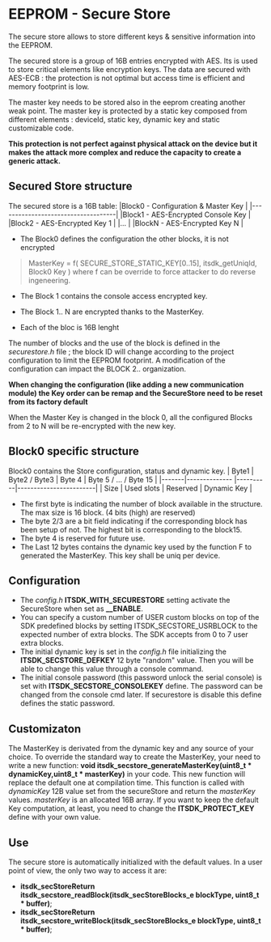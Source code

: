 # EEPROM - Secure Store
The secure store allows to store different keys & sensitive information into the EEPROM.

The secured store is a group of 16B entries encrypted with AES. Its is used to store critical elements like encryption keys.
The data are secured with AES-ECB : the protection is not optimal but access time is efficient and memory footprint is low.

The master key needs to be stored also in the eeprom creating another weak point. The master key is protected by a static key composed from
different elements : deviceId, static key, dynamic key and static customizable code.

__This protection is not perfect against physical attack on the device but it makes the attack more complex and reduce the capacity to create a generic attack.__
 
## Secured Store structure

The secured store is a 16B table:
|Block0 - Configuration & Master Key |
|------------------------------------|
|Block1 - AES-Encrypted Console Key  |
|Block2 - AES-Encrypted Key 1        |
|...                                 |
|BlockN - AES-Encrypted Key N        |

- The Block0 defines the configuration the other blocks, it is not encrypted

> MasterKey = f( SECURE_STORE_STATIC_KEY[0..15], itsdk_getUniqId, Block0 Key ) where f can be override to force attacker to do reverse ingeneering.

- The Block 1 contains the console access encrypted key.

- The Block 1.. N are encrypted thanks to the MasterKey.
- Each of the bloc is 16B lenght


The number of blocks and the use of the block is defined in the _securestore.h_ file ; the block ID will change according to the
project configuration to limit the EEPROM footprint. A modification of the configuration can impact the BLOCK 2.. organization.

**When changing the configuration (like adding a new communication module) the Key order can be remap and the SecureStore need to be reset from its factory default** 

When the Master Key is changed in the block 0, all the configured Blocks from 2 to N will be re-encrypted with the new key.

## Block0 specific structure

Block0 contains the Store configuration, status and dynamic key.
  | Byte1 | Byte2 / Byte3 |  Byte 4  | Byte 5 / ... / Byte 15 |
  |-------|-------------- |----------|------------------------|
  | Size  | Used slots    | Reserved |  Dynamic Key           |
  
- The first byte is indicating the number of block available in the structure. The max size is 16 block. (4 bits (high) are reserved)
- The byte 2/3 are a bit field indicating if the corresponding block has been setup of not. The highest bit is corresponding to the block15.
- The byte 4 is reserved for future use.
- The Last 12 bytes contains the dynamic key used by the function F to generated the MasterKey. This key shall be uniq per device. 


## Configuration
- The _config.h_ **ITSDK_WITH_SECURESTORE** setting activate the SecureStore when set as **__ENABLE**.
- You can specify a custom number of USER custom blocks on top of the SDK predefined blocks by setting ITSDK_SECSTORE_USRBLOCK to the expected number of extra blocks. The SDK accepts from 0 to 7 user extra blocks.   
- The initial dynamic key is set in the _config.h_ file initializing the **ITSDK_SECSTORE_DEFKEY** 12 byte "random" value. Then you will be able to change this value through a console command.
- The initial console password (this password unlock the serial console) is set with **ITSDK_SECSTORE_CONSOLEKEY** define. The password can be changed from the console cmd later. If securestore is disable this define defines the static password.

## Customizaton
The MasterKey is derivated from the dynamic key and any source of your choice. To override the standard way to create the MasterKey, your need to write a new function: __void itsdk_secstore_generateMasterKey(uint8_t * dynamicKey,uint8_t * masterKey)__ in your code. This new function will replace the default one at compilation time. This function is called with _dynamicKey_ 12B value set from the secureStore and return the _masterKey_ values. _masterKey_ is an allocated 16B array. 
If you want to keep the default Key computation, at least, you need to change the __ITSDK_PROTECT_KEY__ define with your own value.

## Use
The secure store is automatically initialized with the default values. In a user point of view, the only two way to access it are:
* __itsdk_secStoreReturn itsdk_secstore_readBlock(itsdk_secStoreBlocks_e blockType, uint8_t * buffer)__;
* __itsdk_secStoreReturn itsdk_secstore_writeBlock(itsdk_secStoreBlocks_e blockType, uint8_t * buffer)__;

